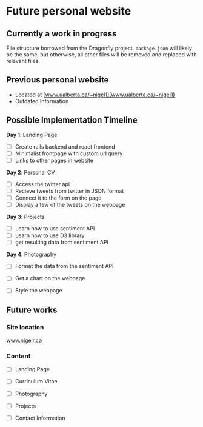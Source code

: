 # Future personal website

## Currently a work in progress
File structure borrowed from the Dragonfly project. `package.json` will likely be the same, but otherwise, all other files will be removed and replaced with relevant files. 

## Previous personal website
* Located at [www.ualberta.ca/~nigel1](www.ualberta.ca/~nigel1)
* Outdated Information

## Possible Implementation Timeline

**Day 1**: Landing Page

- [ ] Create rails backend and react frontend
- [ ] Minimalist frontpage with custom url query
- [ ] Links to other pages in website

**Day 2**: Personal CV

- [ ] Access the twitter api
- [ ] Recieve tweets from twitter in JSON format
- [ ] Connect it to the form on the page
- [ ] Display a few of the tweets on the webpage

**Day 3**: Projects

- [ ] Learn how to use sentiment API
- [ ] Learn how to use D3 library
- [ ] get resulting data from sentiment API

**Day 4**: Photography

- [ ] Format the data from the sentiment API
- [ ] Get a chart on the webpage
- [ ] Style the webpage


## Future works

### Site location
www.nigelr.ca

### Content
- [ ] Landing Page
- [ ] Curriculum Vitae
- [ ] Photography
- [ ] Projects
- [ ] Contact Information

